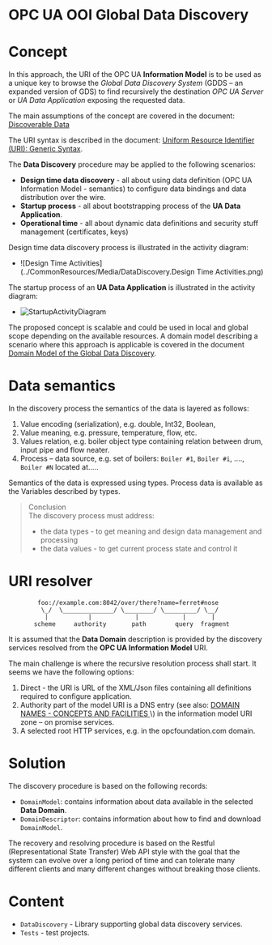 # OPC UA OOI Global Data Discovery

# Concept

In this approach, the URI of the OPC UA **Information Model** is to be used as a unique key to browse the _Global Data Discovery System_ \(GDDS – an expanded version of GDS\) to find recursively the destination _OPC UA Server_ or _UA Data Application_ exposing the requested data.

The main assumptions of the concept are covered in the document:  
[Discoverable Data](../SemanticDataSolution/README.MD#discoverable-data)

The URI syntax is described in the document: [Uniform Resource Identifier \(URI\): Generic Syntax](http://tools.ietf.org/html/rfc3986).

The **Data Discovery** procedure may be applied to the following scenarios:

* **Design time data discovery** - all about using data definition \(OPC UA Information Model - semantics\) to configure data bindings and data distribution over the wire.
* **Startup process** - all about bootstrapping process of the **UA Data Application**.
* **Operational time** - all about dynamic data definitions and security stuff management \(certificates, keys\)

Design time data discovery process is illustrated in the activity diagram:

* ![Design Time Activities](../CommonResources/Media/DataDiscovery.Design Time Activities.png)

The startup process of an **UA Data Application** is illustrated in the activity diagram:

* ![StartupActivityDiagram](../CommonResources/Media/DataDiscovery.StartupActivityDiagram.png)

The proposed concept is scalable and could be used in local and global scope depending on the available resources. A domain model describing a scenario where this approach is applicable is covered in the document [Domain Model of the Global Data Discovery](./DomainModel.md).

# Data semantics

In the discovery process the semantics of the data is layered as follows:

1. Value encoding \(serialization\), e.g. double, Int32, Boolean,
2. Value meaning, e.g. pressure, temperature, flow, etc.
3. Values relation, e.g. boiler object type containing relation between drum, input pipe and flow neater.
4. Process – data source, e.g. set of boilers: `Boiler #1`, `Boiler #i`, ...., `Boiler #N` located at…..

Semantics of the data is expressed using types. Process data is available as the Variables described by types.

> Conclusion  
> The discovery process must address:
>
> * the data types - to get meaning and design data management and processing
> * the data values - to get current process state and control it

# URI resolver

```
        foo://example.com:8042/over/there?name=ferret#nose
         \_/  \______________/ \________/ \_________/ \__/
          |           |            |            |       |
       scheme     authority       path        query  fragment
```

It is assumed that the **Data Domain** description is provided by the discovery services resolved from the **OPC UA Information Model** URI.

The main challenge is where the recursive resolution process shall start. It seems we have the following options:

1. Direct - the URI is URL of the XML/Json files containing all definitions required to configure application.
2. Authority part of the model URI is a DNS entry \(see also: [DOMAIN NAMES - CONCEPTS AND FACILITIES
   ]([https://tools.ietf.org/html/rfc1034](https://tools.ietf.org/html/rfc1034)) \)  in the information model URI zone – on promise services.  
3. A selected root HTTP services, e.g. in the opcfoundation.com domain.

# Solution

The discovery procedure is based on the following records:

* `DomainModel`: contains information about data available in the selected **Data Domain**.
* `DomainDescriptor`: contains information about how to find and download `DomainModel`.

The recovery and resolving procedure is based on the Restful \(Representational State Transfer\) Web API style with the goal that the system can evolve over a long period of time and can tolerate many different clients and many different changes without breaking those clients.

# Content

* `DataDiscovery` - Library supporting global data discovery services.
* `Tests` - test projects.



